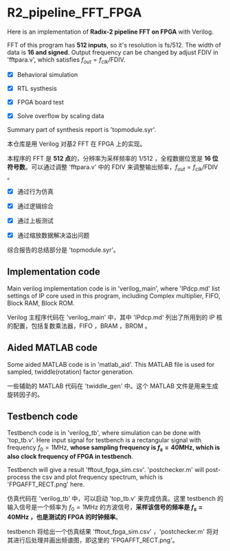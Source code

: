 # R2_pipeline_FFT_FPGA

Here is an implementation of **Radix-2 pipeline FFT on FPGA** with Verilog.

FFT of this program has **512 inputs**, so it's resolution is fs/512. The width of data is **16 and signed**. Output frequency can be changed by adjust FDIV in 'fftpara.v', which satisfies $f_{out} = f_{clk}/\mathrm{FDIV}$.

- [x] Behavioral simulation

- [x] RTL systhesis

- [x] FPGA board test

- [X] Solve overflow by scaling data

Summary part of synthesis report is 'topmodule.syr'.

本仓库是用 Verilog 对基2 FFT 在 FPGA 上的实现。

本程序的 FFT 是 **512 点**的，分辨率为采样频率的 1/512 ，全程数据位宽是 **16 位符号数**。可以通过调整 'fftpara.v' 中的 FDIV 来调整输出频率，$f_{out} = f_{clk}/\mathrm{FDIV}$ 。

- [x] 通过行为仿真

- [x] 通过逻辑综合

- [x] 通过上板测试

- [X] 通过缩放数据解决溢出问题

综合报告的总结部分是 'topmodule.syr'。

## Implementation code

Main verilog implementation code is in 'verilog_main', where 'IPdcp.md' list settings of IP core used in this program, including Complex multiplier, FIFO, Block RAM, Block ROM.

Verilog 主程序代码在 'verilog_main' 中，其中 'IPdcp.md' 列出了所用到的 IP 核的配置，包括复数乘法器，FIFO ，BRAM ，BROM 。

## Aided MATLAB code

Some aided MATLAB code is in 'matlab_aid'. This MATLAB file is used for sampled, twiddle(rotation) factor generation.

一些辅助的 MATLAB 代码在 'twiddle_gen' 中。这个 MATLAB 文件是用来生成旋转因子的。

## Testbench code

Testbench code is in 'verilog_tb', where simulation can be done with 'top_tb.v'. Here input signal for testbench is a rectangular signal with frequency $f_0=1\mathrm{MHz}$, **whose sampling frequency is $f_s=40\mathrm{MHz}$, which is also clock frequency of FPGA in testbench**.

Testbench will give a result 'fftout_fpga_sim.csv'. 'postchecker.m' will post-process the csv and plot frequency spectrum, which is 'FPGAFFT_RECT.png' here.

仿真代码在 'verilog_tb' 中，可以启动 'top_tb.v' 来完成仿真。这里 testbench 的输入信号是一个频率为 $f_0=1\mathrm{MHz}$ 的方波信号，**采样该信号的频率是 $f_s=40\mathrm{MHz}$ ，也是测试的 FPGA 的时钟频率**。

testbench 将给出一个仿真结果 'fftout_fpga_sim.csv' ，'postchecker.m' 将对其进行后处理并画出频谱图，即这里的 'FPGAFFT_RECT.png'。
